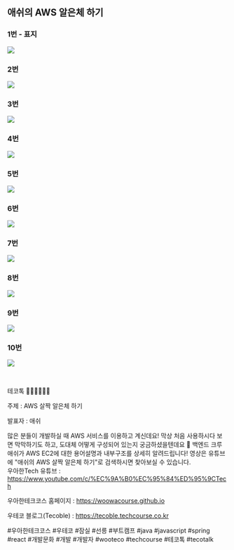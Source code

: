 ## 애쉬의 AWS 알은체 하기

### 1번 - 표지

![](001.png)

### 2번

![](002.png)

### 3번

![](003.png)

### 4번

![](004.png)

### 5번

![](005.png)

### 6번

![](006.png)

### 7번

![](007.png)

### 8번

![](008.png)

### 9번

![](009.png)

### 10번

![](010.png)


<br>

테코톡 👩🏻‍💻🧑🏻‍💻

주제 : AWS 살짝 알은체 하기

발표자 : 애쉬

많은 분들이 개발하실 때 AWS 서비스를 이용하고 계신데요!
막상 처음 사용하시다 보면 막막하기도 하고, 도대체 어떻게 구성되어 있는지 궁금하셨을텐데요 🤔
백엔드 크루 애쉬가 AWS EC2에 대한 용어설명과 내부구조를 상세히 알려드립니다!
영상은 유튜브에 "애쉬의 AWS 살짝 알은체 하기"로 검색하시면 찾아보실 수 있습니다.  
우아한Tech 유튜브 : https://www.youtube.com/c/%EC%9A%B0%EC%95%84%ED%95%9CTech

우아한테크코스 홈페이지 : https://woowacourse.github.io

우테코 블로그(Tecoble) : https://tecoble.techcourse.co.kr

#우아한테크코스 #우테코 #잠실 #선릉 #부트캠프 #java #javascript #spring #react #개발문화 #개발 #개발자 #wooteco #techcourse #테코톡 #tecotalk
